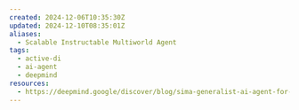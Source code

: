 ```yaml
---
created: 2024-12-06T10:35:30Z
updated: 2024-12-10T08:35:01Z
aliases:
  - Scalable Instructable Multiworld Agent
tags:
  - active-di
  - ai-agent
  - deepmind
resources:
  - https://deepmind.google/discover/blog/sima-generalist-ai-agent-for-3d-virtual-environments/
---
```


